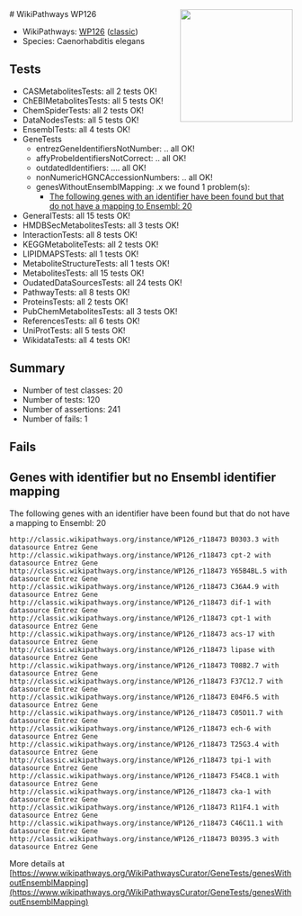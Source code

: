 <img style="float: right; width: 200px" src="https://upload.wikimedia.org/wikipedia/commons/thumb/8/83/Wplogo_with_text_500.png/640px-Wplogo_with_text_500.png" />
# WikiPathways WP126

* WikiPathways: [WP126](https://wikipathways.org/pathways/WP126) ([classic](https://classic.wikipathways.org/instance/WP126))
* Species: Caenorhabditis elegans
## Tests
* CASMetabolitesTests: all 2 tests OK!
* ChEBIMetabolitesTests: all 5 tests OK!
* ChemSpiderTests: all 2 tests OK!
* DataNodesTests: all 5 tests OK!
* EnsemblTests: all 4 tests OK!
* GeneTests
    * entrezGeneIdentifiersNotNumber: .. all OK!
    * affyProbeIdentifiersNotCorrect: .. all OK!
    * outdatedIdentifiers: .... all OK!
    * nonNumericHGNCAccessionNumbers: .. all OK!
    * genesWithoutEnsemblMapping: .x we found 1 problem(s):
        * [The following genes with an identifier have been found but that do not have a mapping to Ensembl: 20](#c4e5432c)
* GeneralTests: all 15 tests OK!
* HMDBSecMetabolitesTests: all 3 tests OK!
* InteractionTests: all 8 tests OK!
* KEGGMetaboliteTests: all 2 tests OK!
* LIPIDMAPSTests: all 1 tests OK!
* MetaboliteStructureTests: all 1 tests OK!
* MetabolitesTests: all 15 tests OK!
* OudatedDataSourcesTests: all 24 tests OK!
* PathwayTests: all 8 tests OK!
* ProteinsTests: all 2 tests OK!
* PubChemMetabolitesTests: all 3 tests OK!
* ReferencesTests: all 6 tests OK!
* UniProtTests: all 5 tests OK!
* WikidataTests: all 4 tests OK!


## Summary

* Number of test classes: 20
* Number of tests: 120
* Number of assertions: 241
* Number of fails: 1

## Fails

<a name="c4e5432c" />

## Genes with identifier but no Ensembl identifier mapping

The following genes with an identifier have been found but that do not have a mapping to Ensembl: 20
```
http://classic.wikipathways.org/instance/WP126_r118473 B0303.3 with datasource Entrez Gene
http://classic.wikipathways.org/instance/WP126_r118473 cpt-2 with datasource Entrez Gene
http://classic.wikipathways.org/instance/WP126_r118473 Y65B4BL.5 with datasource Entrez Gene
http://classic.wikipathways.org/instance/WP126_r118473 C36A4.9 with datasource Entrez Gene
http://classic.wikipathways.org/instance/WP126_r118473 dif-1 with datasource Entrez Gene
http://classic.wikipathways.org/instance/WP126_r118473 cpt-1 with datasource Entrez Gene
http://classic.wikipathways.org/instance/WP126_r118473 acs-17 with datasource Entrez Gene
http://classic.wikipathways.org/instance/WP126_r118473 lipase with datasource Entrez Gene
http://classic.wikipathways.org/instance/WP126_r118473 T08B2.7 with datasource Entrez Gene
http://classic.wikipathways.org/instance/WP126_r118473 F37C12.7 with datasource Entrez Gene
http://classic.wikipathways.org/instance/WP126_r118473 E04F6.5 with datasource Entrez Gene
http://classic.wikipathways.org/instance/WP126_r118473 C05D11.7 with datasource Entrez Gene
http://classic.wikipathways.org/instance/WP126_r118473 ech-6 with datasource Entrez Gene
http://classic.wikipathways.org/instance/WP126_r118473 T25G3.4 with datasource Entrez Gene
http://classic.wikipathways.org/instance/WP126_r118473 tpi-1 with datasource Entrez Gene
http://classic.wikipathways.org/instance/WP126_r118473 F54C8.1 with datasource Entrez Gene
http://classic.wikipathways.org/instance/WP126_r118473 cka-1 with datasource Entrez Gene
http://classic.wikipathways.org/instance/WP126_r118473 R11F4.1 with datasource Entrez Gene
http://classic.wikipathways.org/instance/WP126_r118473 C46C11.1 with datasource Entrez Gene
http://classic.wikipathways.org/instance/WP126_r118473 B0395.3 with datasource Entrez Gene
```

More details at [https://www.wikipathways.org/WikiPathwaysCurator/GeneTests/genesWithoutEnsemblMapping](https://www.wikipathways.org/WikiPathwaysCurator/GeneTests/genesWithoutEnsemblMapping)

